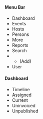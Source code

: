 #### Menu Bar
* Dashboard
* Events
* Hosts
* Persons
* More
* Reports
* Search
* + (Add)
* User



#### Dashboard
* Timeline
* Assigned
* Current
* Uninvoiced
* Unpublished

